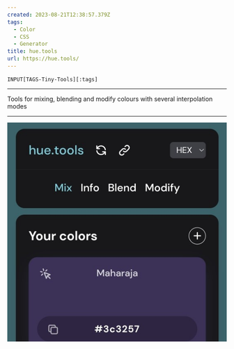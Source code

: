 ```yaml
---
created: 2023-08-21T12:38:57.379Z
tags: 
  - Color
  - CSS
  - Generator
title: hue.tools
url: https://hue.tools/
---
```

```meta-bind
INPUT[TAGS-Tiny-Tools][:tags]
```

___
Tools for mixing, blending and modify colours with several interpolation modes
___

![](_attachments/hue-tools.jpg)
